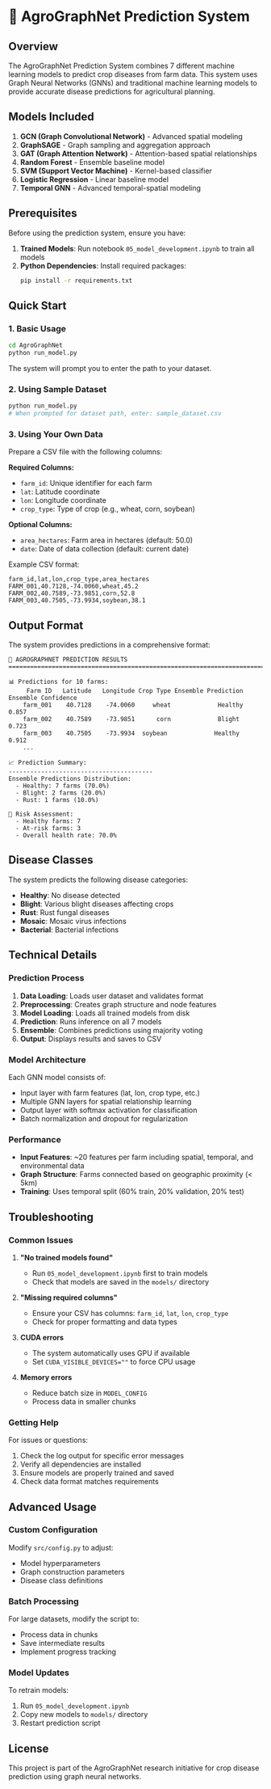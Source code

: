 # 🌾 AgroGraphNet Prediction System

## Overview

The AgroGraphNet Prediction System combines 7 different machine learning models to predict crop diseases from farm data. This system uses Graph Neural Networks (GNNs) and traditional machine learning models to provide accurate disease predictions for agricultural planning.

## Models Included

1. **GCN (Graph Convolutional Network)** - Advanced spatial modeling
2. **GraphSAGE** - Graph sampling and aggregation approach
3. **GAT (Graph Attention Network)** - Attention-based spatial relationships
4. **Random Forest** - Ensemble baseline model
5. **SVM (Support Vector Machine)** - Kernel-based classifier
6. **Logistic Regression** - Linear baseline model
7. **Temporal GNN** - Advanced temporal-spatial modeling

## Prerequisites

Before using the prediction system, ensure you have:

1. **Trained Models**: Run notebook `05_model_development.ipynb` to train all models
2. **Python Dependencies**: Install required packages:
   ```bash
   pip install -r requirements.txt
   ```

## Quick Start

### 1. Basic Usage

```bash
cd AgroGraphNet
python run_model.py
```

The system will prompt you to enter the path to your dataset.

### 2. Using Sample Dataset

```bash
python run_model.py
# When prompted for dataset path, enter: sample_dataset.csv
```

### 3. Using Your Own Data

Prepare a CSV file with the following columns:

**Required Columns:**
- `farm_id`: Unique identifier for each farm
- `lat`: Latitude coordinate
- `lon`: Longitude coordinate
- `crop_type`: Type of crop (e.g., wheat, corn, soybean)

**Optional Columns:**
- `area_hectares`: Farm area in hectares (default: 50.0)
- `date`: Date of data collection (default: current date)

Example CSV format:
```csv
farm_id,lat,lon,crop_type,area_hectares
FARM_001,40.7128,-74.0060,wheat,45.2
FARM_002,40.7589,-73.9851,corn,52.8
FARM_003,40.7505,-73.9934,soybean,38.1
```

## Output Format

The system provides predictions in a comprehensive format:

```
🌾 AGROGRAPHNET PREDICTION RESULTS
================================================================================

📊 Predictions for 10 farms:
     Farm ID   Latitude   Longitude Crop Type Ensemble Prediction Ensemble Confidence
    farm_001    40.7128    -74.0060     wheat             Healthy              0.857
    farm_002    40.7589    -73.9851      corn             Blight              0.723
    farm_003    40.7505    -73.9934  soybean             Healthy              0.912
    ...

📈 Prediction Summary:
----------------------------------------
Ensemble Predictions Distribution:
  - Healthy: 7 farms (70.0%)
  - Blight: 2 farms (20.0%)
  - Rust: 1 farms (10.0%)

🚨 Risk Assessment:
  - Healthy farms: 7
  - At-risk farms: 3
  - Overall health rate: 70.0%
```

## Disease Classes

The system predicts the following disease categories:

- **Healthy**: No disease detected
- **Blight**: Various blight diseases affecting crops
- **Rust**: Rust fungal diseases
- **Mosaic**: Mosaic virus infections
- **Bacterial**: Bacterial infections

## Technical Details

### Prediction Process

1. **Data Loading**: Loads user dataset and validates format
2. **Preprocessing**: Creates graph structure and node features
3. **Model Loading**: Loads all trained models from disk
4. **Prediction**: Runs inference on all 7 models
5. **Ensemble**: Combines predictions using majority voting
6. **Output**: Displays results and saves to CSV

### Model Architecture

Each GNN model consists of:
- Input layer with farm features (lat, lon, crop type, etc.)
- Multiple GNN layers for spatial relationship learning
- Output layer with softmax activation for classification
- Batch normalization and dropout for regularization

### Performance

- **Input Features**: ~20 features per farm including spatial, temporal, and environmental data
- **Graph Structure**: Farms connected based on geographic proximity (< 5km)
- **Training**: Uses temporal split (60% train, 20% validation, 20% test)

## Troubleshooting

### Common Issues

1. **"No trained models found"**
   - Run `05_model_development.ipynb` first to train models
   - Check that models are saved in the `models/` directory

2. **"Missing required columns"**
   - Ensure your CSV has columns: `farm_id`, `lat`, `lon`, `crop_type`
   - Check for proper formatting and data types

3. **CUDA errors**
   - The system automatically uses GPU if available
   - Set `CUDA_VISIBLE_DEVICES=""` to force CPU usage

4. **Memory errors**
   - Reduce batch size in `MODEL_CONFIG`
   - Process data in smaller chunks

### Getting Help

For issues or questions:
1. Check the log output for specific error messages
2. Verify all dependencies are installed
3. Ensure models are properly trained and saved
4. Check data format matches requirements

## Advanced Usage

### Custom Configuration

Modify `src/config.py` to adjust:
- Model hyperparameters
- Graph construction parameters
- Disease class definitions

### Batch Processing

For large datasets, modify the script to:
- Process data in chunks
- Save intermediate results
- Implement progress tracking

### Model Updates

To retrain models:
1. Run `05_model_development.ipynb`
2. Copy new models to `models/` directory
3. Restart prediction script

## License

This project is part of the AgroGraphNet research initiative for crop disease prediction using graph neural networks.
